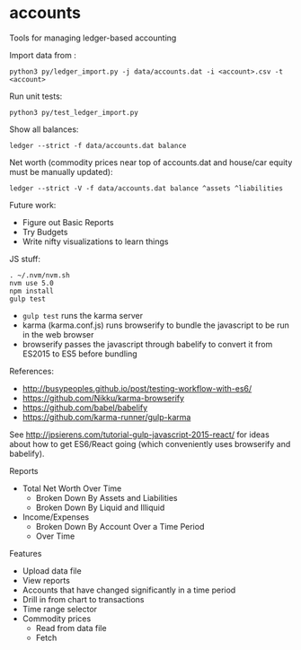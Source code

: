 # accounts
Tools for managing ledger-based accounting

Import data from <account>:
```
python3 py/ledger_import.py -j data/accounts.dat -i <account>.csv -t <account>
```

Run unit tests:
```
python3 py/test_ledger_import.py
```

Show all balances:
```
ledger --strict -f data/accounts.dat balance
```

Net worth (commodity prices near top of accounts.dat and house/car equity must be manually updated):
```
ledger --strict -V -f data/accounts.dat balance ^assets ^liabilities
```

Future work:
* Figure out Basic Reports
* Try Budgets
* Write nifty visualizations to learn things

JS stuff:
```
. ~/.nvm/nvm.sh
nvm use 5.0
npm install
gulp test
```

* `gulp test` runs the karma server
* karma (karma.conf.js) runs browserify to bundle the javascript to be run in the web browser
* browserify passes the javascript through babelify to convert it from ES2015 to ES5 before bundling

References:
* http://busypeoples.github.io/post/testing-workflow-with-es6/
* https://github.com/Nikku/karma-browserify
* https://github.com/babel/babelify
* https://github.com/karma-runner/gulp-karma

See http://jpsierens.com/tutorial-gulp-javascript-2015-react/ for ideas about how to get ES6/React going
(which conveniently uses browserify and babelify).

Reports
 - Total Net Worth Over Time
   - Broken Down By Assets and Liabilities
   - Broken Down By Liquid and Illiquid
 - Income/Expenses
   - Broken Down By Account Over a Time Period
   - Over Time

Features
 - Upload data file
 - View reports
 - Accounts that have changed significantly in a time period
 - Drill in from chart to transactions
 - Time range selector
 - Commodity prices
   - Read from data file
   - Fetch
